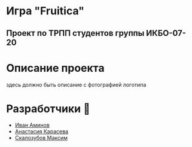 # Игра "Fruitica" 
## Проект по ТРПП студентов группы ИКБО-07-20
# Описание проекта
  здесь должно быть описание с фотографией логотипа
# Разработчики :bust_in_silhouette:
+ [Иван Аминов](https://github.com/Stulk3)
+ [Анастасия Карасева](https://github.com/karasik0401)
+ [Скалозубов Максим](https://github.com/mmjax)
